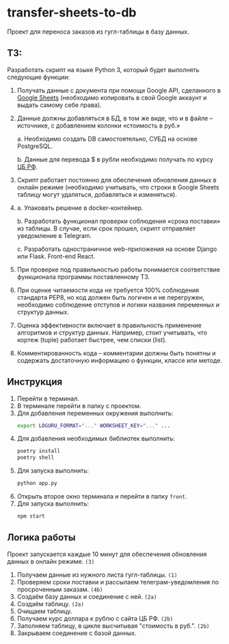 # transfer-sheets-to-db

Проект для переноса заказов из гугл-таблицы в базу данных.

## ТЗ:

Разработать скрипт на языке Python 3, который будет выполнять следующие функции:

1. Получать данные с документа при помощи Google API, сделанного в [Google Sheets](https://docs.google.com/spreadsheets/d/1f-qZEX1k_3nj5cahOzntYAnvO4ignbyesVO7yuBdv_g/edit) (необходимо копировать в свой Google аккаунт и выдать самому себе права).
2. Данные должны добавляться в БД, в том же виде, что и в файле –источнике, с добавлением колонки «стоимость в руб.»
    
    a. Необходимо создать DB самостоятельно, СУБД на основе PostgreSQL.
    
    b. Данные для перевода $ в рубли необходимо получать по курсу [ЦБ РФ](https://www.cbr.ru/development/SXML/).
    
3. Скрипт работает постоянно для обеспечения обновления данных в онлайн режиме (необходимо учитывать, что строки в Google Sheets таблицу могут удаляться, добавляться и изменяться).

4. a. Упаковать решение в docker-контейнер.
    
    b. Разработать функционал проверки соблюдения «срока поставки» из таблицы. В случае, если срок прошел, скрипт отправляет уведомление в Telegram.
    
    c. Разработать одностраничное web-приложения на основе Django или Flask. Front-end React.

5. При проверке под правильностью работы понимается соответствие функционала программы поставленному ТЗ.
6. При оценке читаемости кода не требуется 100% соблюдения стандарта PEP8, но код должен быть логичен и не перегружен, необходимо соблюдение отступов и логики названия переменных и структур данных.
7. Оценка эффективности включает в правильность применение алгоритмов и структур данных. Например, стоит учитывать, что кортеж (tuple) работает быстрее, чем списки (list).
8. Комментированность кода – комментарии должны быть понятны и содержать достаточную информацию о функции, классе или методе.

## Инструкция

1. Перейти в терминал.
2. В терминале перейти в папку с проектом.
3. Для добавления переменных окружения выполнить:
   ```bash
   export LOGURU_FORMAT="..." WORKSHEET_KEY="..." ...
   ``` 
4. Для добавления необходимых библиотек выполнить:
   ```bash
   poetry install
   poetry shell
   ``` 
5. Для запуска выполнить:
   ```bash
   python app.py
   ``` 
6. Открыть второе окно терминала и перейти в папку `front`.
7. Для запуска выполнить:
   ```bash
   npm start
   ``` 

## Логика работы

Проект запускается каждые 10 минут для обеспечения обновления данных в онлайн режиме. `(3)`

1. Получаем данные из нужного листа гугл-таблицы. `(1)`
2. Проверяем сроки поставки и рассылаем телеграм-уведомления по просроченным заказам. `(4b)`
3. Создаём базу данных и соединение с ней. `(2а)`
4. Создаём таблицу. `(2а)`
5. Очищаем таблицу.
6. Получаем курс доллара к рублю с сайта ЦБ РФ. `(2b)`
7. Заполняем таблицу, в цикле высчитывая "стоимость в руб.". `(2b)`
8. Закрываем соединение с базой данных.
